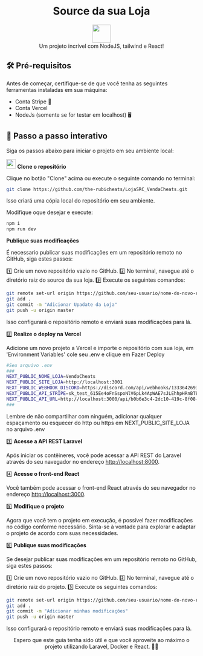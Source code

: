 <h1 align="center">Source da sua Loja</h1>

<div align="center">
  <strong><img src="https://skillicons.dev/icons?i=vscode" width="48"></strong>
</div>
<div align="center">
  Um projeto incrível com NodeJS, tailwind e React!
</div>

## 🛠️ Pré-requisitos

Antes de começar, certifique-se de que você tenha as seguintes ferramentas instaladas em sua máquina:

- Conta Stripe 🏦
- Conta Vercel 
- NodeJs (somente se for testar em localhost) 🖥

## 🚀 Passo a passo interativo

Siga os passos abaixo para iniciar o projeto em seu ambiente local:

<img src="https://skillicons.dev/icons?i=git" width="25"> **Clone o repositório**

   Clique no botão "Clone" acima ou execute o seguinte comando no terminal:

   ```bash
   git clone https://github.com/the-rubicheats/LojaSRC_VendaCheats.git
   ```

   Isso criará uma cópia local do repositório em seu ambiente.

   Modifique oque desejar e execute:

   ```bash
   npm i
   npm run dev
   ```

**Publique suas modificações**

   É necessario publicar suas modificações em um repositório remoto no GitHub, siga estes passos:

   1️⃣ Crie um novo repositório vazio no GitHub.
   2️⃣ No terminal, navegue até o diretório raiz do source da sua loja.
   3️⃣ Execute os seguintes comandos:

   ```bash
   git remote set-url origin https://github.com/seu-usuario/nome-do-novo-repositorio.git
   git add .
   git commit -m "Adicionar Upadate da Loja"
   git push -u origin master
   ```

   Isso configurará o repositório remoto e enviará suas modificações para lá.


2️⃣ **Realize o deploy na Vercel**

   Adicione um novo projeto a Vercel e importe o repositório com sua loja, em 'Environment Variables' cole seu .env e clique em Fazer Deploy

   ```bash
   #Seu arquivo .env
###
NEXT_PUBLIC_NOME_LOJA=VendaCheats
NEXT_PUBLIC_SITE_LOJA=http://localhost:3001
NEXT_PUBLIC_WEBHOOK_DISCORD=https://discord.com/api/webhooks/1333642693591531701/3KkMOqXAws4gc4rHxuygaOE45TUTq5rxvfvQU-  sFG73IKornZyYXWBY14-jzfpHFHN2X
NEXT_PUBLIC_API_STRIPE=sk_test_615Ee4oFnSspoNlV6pLk4ApWAE7sJLEhhpHRnBTBRrr2JPmgrNlwqkceTpx366b7LHFsHSIXZHb2UE3OWMbHXd6Y100zmsIyaOc
NEXT_PUBLIC_API_URL=http://localhost:3000/api/b0b6e3c4-2dc10-419c-8f08-80cf0f473105
###
   ```
   Lembre de não compartilhar com ninguém, adicionar qualquer espaçamento ou esquecer do http ou https em NEXT_PUBLIC_SITE_LOJA no arquivo .env

3️⃣ **Acesse a API REST Laravel**

   Após iniciar os contêineres, você pode acessar a API REST do Laravel através do seu navegador no endereço [http://localhost:8000](http://localhost:8000).

4️⃣ **Acesse o front-end React**

   Você também pode acessar o front-end React através do seu navegador no endereço [http://localhost:3000](http://localhost:3000).

5️⃣ **Modifique o projeto**

   Agora que você tem o projeto em execução, é possível fazer modificações no código conforme necessário. Sinta-se à vontade para explorar e adaptar o projeto de acordo com suas necessidades.

6️⃣ **Publique suas modificações**

   Se desejar publicar suas modificações em um repositório remoto no GitHub, siga estes passos:

   1️⃣ Crie um novo repositório vazio no GitHub.
   2️⃣ No terminal, navegue até o diretório raiz do projeto.
   3️⃣ Execute os seguintes comandos:

   ```bash
   git remote set-url origin https://github.com/seu-usuario/nome-do-novo-repositorio.git
   git add .
   git commit -m "Adicionar minhas modificações"
   git push -u origin master
   ```

   Isso configurará o repositório remoto e enviará suas modificações para lá.


<div align="center">
  Espero que este guia tenha sido útil e que você aproveite ao máximo o projeto utilizando Laravel, Docker e React. 🎉😄
</div>
